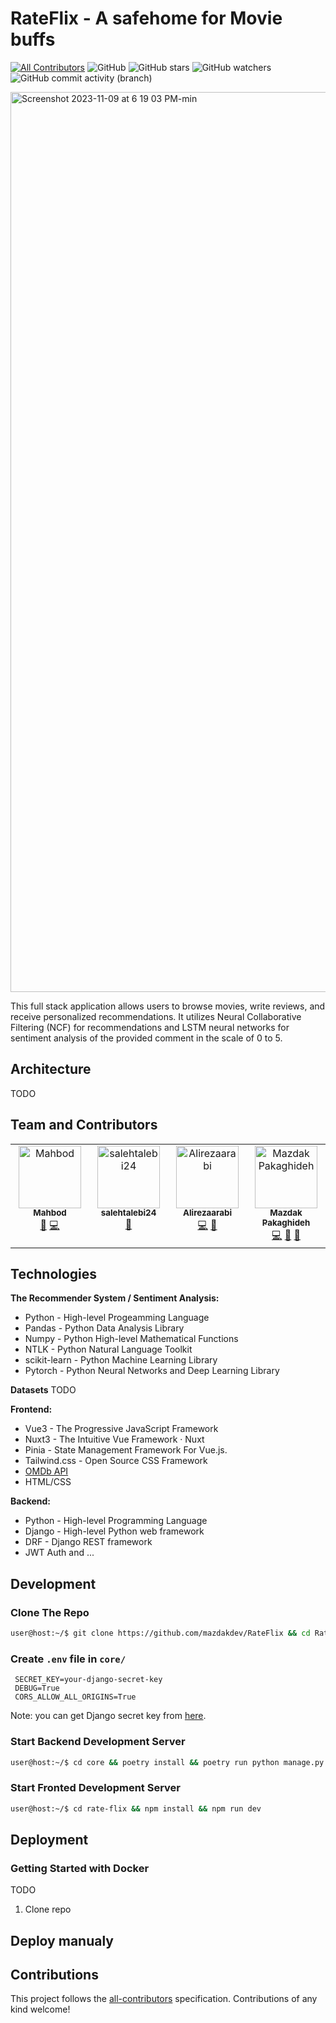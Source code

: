 # RateFlix - A safehome for Movie buffs
<!-- ALL-CONTRIBUTORS-BADGE:START - Do not remove or modify this section -->
[![All Contributors](https://img.shields.io/badge/all_contributors-4-orange.svg?style=flat-square)](#contributors-)
![GitHub](https://img.shields.io/github/license/mazdakdev/RateFlix)
![GitHub stars](https://img.shields.io/github/stars/mazdakdev/RateFlix)
![GitHub watchers](https://img.shields.io/github/watchers/mazdakdev/RateFlix)
![GitHub commit activity (branch)](https://img.shields.io/github/commit-activity/t/mazdakdev/RateFlix)
<!-- ALL-CONTRIBUTORS-BADGE:END -->


<img width="1440" alt="Screenshot 2023-11-09 at 6 19 03 PM-min" src="https://github.com/mazdakdev/RateFlix/assets/60855141/7a4bf55a-c5a4-4366-a1b8-aa7dfef50132">

This full stack application allows users to browse movies, write reviews, and receive personalized recommendations. It utilizes Neural Collaborative Filtering (NCF) for recommendations and LSTM neural networks for sentiment analysis of the provided comment in the scale of 0 to 5.

## Architecture
TODO

## Team and Contributors

<!-- ALL-CONTRIBUTORS-LIST:START - Do not remove or modify this section -->
<!-- prettier-ignore-start -->
<!-- markdownlint-disable -->
<table>
  <tbody>
    <tr>
      <td align="center" valign="top" width="14.28%"><a href="https://github.com/Mah6od"><img src="https://avatars.githubusercontent.com/u/117342306?v=4?s=100" width="100px;" alt="Mahbod"/><br /><sub><b>Mahbod</b></sub></a><br /><a href="#design-Mah6od" title="Design">🎨</a> <a href="https://github.com/mazdakdev/RateFlix/commits?author=Mah6od" title="Code">💻</a></td>
      <td align="center" valign="top" width="14.28%"><a href="https://github.com/salehtalebi24"><img src="https://avatars.githubusercontent.com/u/139631477?v=4?s=100" width="100px;" alt="salehtalebi24"/><br /><sub><b>salehtalebi24</b></sub></a><br /><a href="#ideas-salehtalebi24" title="Ideas, Planning, & Feedback">🤔</a></td>
      <td align="center" valign="top" width="14.28%"><a href="http://alirezaarabi.com"><img src="https://avatars.githubusercontent.com/u/45128978?v=4?s=100" width="100px;" alt="Alirezaarabi"/><br /><sub><b>Alirezaarabi</b></sub></a><br /><a href="https://github.com/mazdakdev/RateFlix/commits?author=Alirezaaraby" title="Code">💻</a> <a href="#ideas-Alirezaaraby" title="Ideas, Planning, & Feedback">🤔</a></td>
      <td align="center" valign="top" width="14.28%"><a href="http://mazdak.dev"><img src="https://avatars.githubusercontent.com/u/60855141?v=4?s=100" width="100px;" alt="Mazdak Pakaghideh"/><br /><sub><b>Mazdak Pakaghideh</b></sub></a><br /><a href="https://github.com/mazdakdev/RateFlix/commits?author=mazdakdev" title="Code">💻</a> <a href="#ideas-mazdakdev" title="Ideas, Planning, & Feedback">🤔</a> <a href="https://github.com/mazdakdev/RateFlix/commits?author=mazdakdev" title="Documentation">📖</a></td>
    </tr>
  </tbody>
</table>

<!-- markdownlint-restore -->
<!-- prettier-ignore-end -->

<!-- ALL-CONTRIBUTORS-LIST:END -->

## Technologies
**The Recommender System / Sentiment Analysis:**
- Python - High-level Progeamming Language
- Pandas - Python Data Analysis Library
- Numpy  - Python High-level Mathematical Functions
- NTLK   - Python Natural Language Toolkit
- scikit-learn - Python Machine Learning Library
- Pytorch - Python Neural Networks and Deep Learning Library

**Datasets**
TODO

**Frontend:**
- Vue3 - The Progressive JavaScript Framework
- Nuxt3 - The Intuitive Vue Framework · Nuxt
- Pinia - State Management Framework For Vue.js.
- Tailwind.css - Open Source CSS Framework
- [OMDb API](https://www.omdbapi.com/)
- HTML/CSS

**Backend:** 
- Python - High-level Programming Language
- Django -  High-level Python web framework
- DRF - Django REST framework
- JWT Auth and ...

## Development

### Clone The Repo
  ```bash
  user@host:~/$ git clone https://github.com/mazdakdev/RateFlix && cd Rateflix
  ```

### Create `.env` file in `core/`
   ```
    SECRET_KEY=your-django-secret-key
    DEBUG=True
    CORS_ALLOW_ALL_ORIGINS=True
   ```
   
   Note: you can get Django secret key from [here](https://djecrety.ir/).
   
### Start Backend Development Server
   ```bash
   user@host:~/$ cd core && poetry install && poetry run python manage.py runserver
   ```

### Start Fronted Development Server
  ```bash
  user@host:~/$ cd rate-flix && npm install && npm run dev
  ```

## Deployment


  ### Getting Started with Docker
  TODO
  1. Clone repo


## Deploy manualy


## Contributions
  This project follows the [all-contributors](https://github.com/all-contributors/all-contributors) specification. Contributions of any kind welcome!
